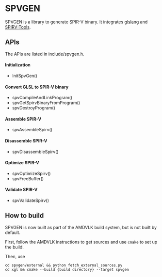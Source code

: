 # SPVGEN

SPVGEN is a library to generate SPIR-V binary. It integrates [glslang](https://github.com/KhronosGroup/glslang) and [SPIRV-Tools](https://github.com/KhronosGroup/SPIRV-Tools).

## APIs
The APIs are listed in include/spvgen.h.

#### Initialization
* InitSpvGen()

#### Convert GLSL to SPIR-V binary
* spvCompileAndLinkProgram()
* spvGetSpirvBinaryFromProgram()
* spvDestroyProgram()

#### Assemble SPIR-V
* spvAssembleSpirv()

#### Disassemble SPIR-V
* spvDisassembleSpirv()

#### Optimize SPIR-V
* spvOptimizeSpirv()
* spvFreeBuffer()

#### Validate SPIR-V
* spvValidateSpirv()

## How to build

SPVGEN is now built as part of the AMDVLK build system, but is not built by default.

First, follow the AMDVLK instructions to get sources and use `cmake` to set up the build.

Then, use
```
cd spvgen/external && python fetch_external_sources.py
cd xgl && cmake --build {build directory} --target spvgen
```

